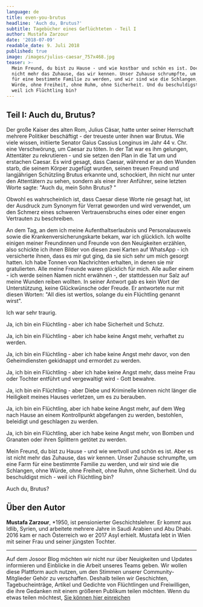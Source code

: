 ```yaml
---
language: de
title: even-you-brutus
headline: 'Auch du, Brutus?'
subtitle: Tagebücher eines Geflüchteten - Teil I
author: Mustafa Zarzour
date: '2018-07-09'
readable_date: 9. Juli 2018
published: true
image: /images/julius-caesar_757x468.jpg
teaser: >-
  Mein Freund, du bist zu Hause - und wie kostbar und schön es ist. Doch es ist
  nicht mehr das Zuhause, das wir kennen. Unser Zuhause schrumpfte, um eine Farm
  für eine bestimmte Familie zu werden, und wir sind wie die Schlangen, ohne
  Würde, ohne Freiheit, ohne Ruhm, ohne Sicherheit. Und du beschuldigst mich -
  weil ich Flüchtling bin?
---
```

## Teil I: Auch du, Brutus?

Der große Kaiser des alten Rom, Julius Cäsar, hatte unter seiner Herrschaft mehrere Politiker beschäftigt - der treueste unter ihnen war Brutus. Wie viele wissen, initiierte Senator Gaius Cassius Longinus im Jahr 44 v. Chr. eine Verschwörung, um Caesar zu töten. In der Tat war es ihm gelungen, Attentäter zu rekrutieren - und sie setzen den Plan in die Tat um und erstachen Caesar. Es wird gesagt, dass Caesar, während er an den Wunden starb, die seinem Körper zugefügt wurden, seinen treuen Freund und langjährigen Schützling Brutus erkannte und, schockiert, ihn nicht nur unter den Attentätern zu sehen, sondern als einer ihrer Anführer, seine letzten Worte sagte: "Auch du, mein Sohn Brutus? "

Obwohl es wahrscheinlich ist, dass Caesar diese Worte nie gesagt hat, ist der Ausdruck zum Synonym für Verrat geworden und wird verwendet, um den Schmerz eines schweren Vertrauensbruchs eines oder einer engen Vertrauten zu beschreiben.

An dem Tag, an dem ich meine Aufenthaltserlaubnis und Personalausweis sowie die Krankenversicherungskarte bekam, war ich glücklich. Ich wollte einigen meiner Freundinnen und Freunde von den Neuigkeiten erzählen, also schickte ich ihnen Bilder von diesen zwei Karten auf WhatsApp - ich versicherte ihnen, dass es mir gut ging, da sie sich sehr um mich gesorgt hatten. Ich habe Tonnen von Nachrichten erhalten, in denen sie mir gratulierten. Alle meine Freunde waren glücklich für mich. Alle außer einem - ich werde seinen Namen nicht erwähnen -, der stattdessen nur Salz auf meine Wunden reiben wollten. In seiner Antwort gab es kein Wort der Unterstützung, keine Glückwünsche oder Freude. Er antwortete nur mit diesen Worten: "All dies ist wertlos, solange du ein Flüchtling genannt wirst".

Ich war sehr traurig.

Ja, ich bin ein Flüchtling - aber ich habe Sicherheit und Schutz.

Ja, ich bin ein Flüchtling - aber ich habe keine Angst mehr, verhaftet zu werden.

Ja, ich bin ein Flüchtling - aber ich habe keine Angst mehr davor, von den Geheimdiensten gekidnappt und ermordet zu werden.

Ja, ich bin ein Flüchtling - aber ich habe keine Angst mehr, dass meine Frau oder Tochter entführt und vergewaltigt wird - Gott bewahre.

Ja, ich bin ein Flüchtling - aber Diebe und Kriminelle können nicht länger die Heiligkeit meines Hauses verletzen, um es zu berauben.

Ja, ich bin ein Flüchtling, aber ich habe keine Angst mehr, auf dem Weg nach Hause an einem Kontrollpunkt abgefangen zu werden, bestohlen, beleidigt und geschlagen zu werden.

Ja, ich bin ein Flüchtling, aber ich habe keine Angst mehr, von Bomben und Granaten oder ihren Splittern getötet zu werden.

Mein Freund, du bist zu Hause - und wie wertvoll und schön es ist. Aber es ist nicht mehr das Zuhause, das wir kennen. Unser Zuhause schrumpfte, um eine Farm für eine bestimmte Familie zu werden, und wir sind wie die Schlangen, ohne Würde, ohne Freiheit, ohne Ruhm, ohne Sicherheit. Und du beschuldigst mich - weil ich Flüchtling bin?

Auch du, Brutus?

## Über den Autor

**Mustafa Zarzour**, *1950, ist pensionierter Geschichtslehrer. Er kommt aus Idlib, Syrien, und arbeitete mehrere Jahre in Saudi Arabien und Abu Dhabi. 2016 kam er nach Österreich wo er 2017 Asyl erhielt. Mustafa lebt in Wien mit seiner Frau und seiner jüngsten Tochter. 

- - -

Auf dem Josoor Blog möchten wir nicht nur über Neuigkeiten und Updates informieren und Einblicke in die Arbeit unseres Teams geben. Wir wollen diese Plattform auch nutzen, um den Stimmen unserer Community-Mitglieder Gehör zu verschaffen. Deshalb teilen wir Geschichten, Tagebucheinträge, Artikel und Gedichte von Flüchtlingen und Freiwilligen, die ihre Gedanken mit einem größeren Publikum teilen möchten. Wenn du etwas teilen möchtest, [Sie können hier einreichen](https://docs.google.com/forms/d/e/1FAIpQLSc7I_KfSv_ljqRI7QE-2hUch18xWzGDOjjN0jg5A8leqEhIgg/viewform?usp=sf_link)
